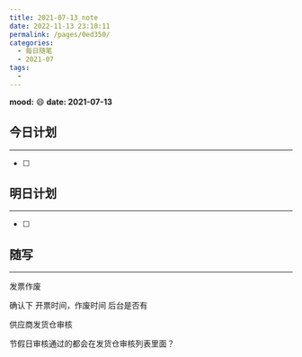 ```yaml
---
title: 2021-07-13_note
date: 2022-11-13 23:10:11
permalink: /pages/0ed350/
categories:
  - 每日随笔
  - 2021-07
tags:
  - 
---
```

**mood:** :smile:  																		**date: 2021-07-13**  
## 今日计划  
------
- [ ]  
## 明日计划  
------
- [ ]  
## 随写 
------

发票作废

确认下  开票时间，作废时间 后台是否有



供应商发货仓审核

节假日审核通过的都会在发货仓审核列表里面？